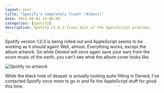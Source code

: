 ```yaml
---
layout: post
title: "Spotify's completely fixed! (Almost)"
date: 2015-04-01 15:00:00
categories: [spotify]
description: Spotify v1.0.3 fixes most of the AppleScript problems.
---
```


Spotify version 1.0.3 is being rolled out and AppleScript seems to be working as it should again! Well, almost. Everything works, except the album artwork. So while Denied will once again save your ears from the scum music of the earth, you can't see what the album cover looks like.

![Spotify no artwork](/news/img/spotify-noartwork.jpg)

While the black hole of despair is actually looking quite fitting in Denied, I've contacted Spotify once more to go in and fix the AppleScript stuff for good this time.
